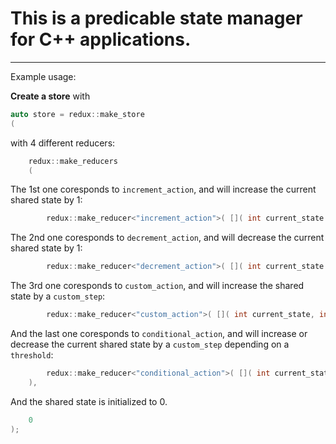 # This is a predicable state manager for C++ applications.
----

Example usage:

**Create a store** with

```cpp
auto store = redux::make_store
(
```

with 4 different reducers:

```cpp
    redux::make_reducers
    (
```

The 1st one coresponds to `increment_action`, and will increase the current shared state by 1:

```cpp
        redux::make_reducer<"increment_action">( []( int current_state ){ return current_state + 1;} ),
```

The 2nd one coresponds to `decrement_action`, and will decrease the current shared state by 1:

```cpp
        redux::make_reducer<"decrement_action">( []( int current_state ){ return current_state - 1;} ),
```

The 3rd one coresponds to `custom_action`, and will increase the shared state by a `custom_step`:

```cpp
        redux::make_reducer<"custom_action">( []( int current_state, int custom_step ){ return current_state + custom_step;} ),
```

And the last one coresponds to `conditional_action`, and will increase or decrease the current shared state by a `custom_step` depending on a `threshold`:

```cpp
        redux::make_reducer<"conditional_action">( []( int current_state, int threshold, int custom_step ){ return  current_state < threshold ? current_state + custom_step : current_state - custom_step; } )
    ),
```

And the shared state is initialized to 0.


```cpp
    0
);
```













